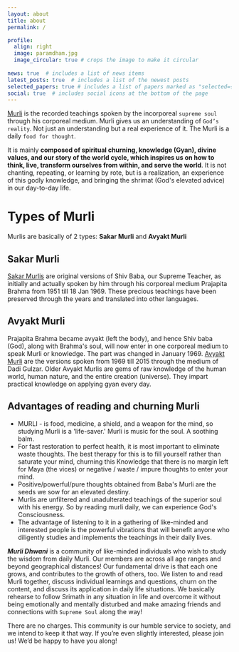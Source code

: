```yaml
---
layout: about
title: about
permalink: /

profile:
  align: right
  image: paramdham.jpg
  image_circular: true # crops the image to make it circular
    
news: true  # includes a list of news items
latest_posts: true  # includes a list of the newest posts
selected_papers: true # includes a list of papers marked as "selected={true}"
social: true  # includes social icons at the bottom of the page
---
```


[Murli](https://www.shivbabas.org/what-is-murli) is the recorded teachings spoken by the incorporeal `supreme soul` through his corporeal medium. Murli gives us an understanding of `God’s reality`. Not just an understanding but a real experience of it. The Murli is a daily `food for thought`.

It is mainly **composed of spiritual churning, knowledge (Gyan), divine values, and our story of the world cycle, which inspires us on how to think, live, transform ourselves from within, and serve the world**. It is not chanting, repeating, or learning by rote, but is a realization, an experience of this godly knowledge, and bringing the shrimat (God's elevated advice) in our day-to-day life.


# Types of Murli
Murlis are basically of 2 types: **Sakar Murli** and **Avyakt Murli**


## Sakar Murli

[Sakar Murlis](https://www.shivbabas.org/sakar-murli-bapdada-madhuban) are original versions of Shiv Baba, our Supreme Teacher, as initially and actually spoken by him through his corporeal medium Prajapita Brahma from 1951 till 18 Jan 1969. These precious teachings have been preserved through the years and translated into other languages.

## Avyakt Murli

Prajapita Brahma became avyakt (left the body), and hence Shiv baba (God), along with Brahma's soul, will now enter in one corporeal medium to speak Murli or knowledge. The part was changed in January 1969. [Avyakt Murli](https://www.shivbabas.org/avyakt-bapdada-murli) are the versions spoken from 1969 till 2015 through the medium of Dadi Gulzar. Older Avyakt Murlis are gems of raw knowledge of the human world, human nature, and the entire creation (universe). They impart practical knowledge on applying gyan every day.

## Advantages of reading and churning Murli

* MURLI - is food, medicine, a shield, and a weapon for the mind, so studying Murli is a 'life-saver.' Murli is music for the soul. A soothing balm.
* For fast restoration to perfect health, it is most important to eliminate waste thoughts. The best therapy for this is to fill yourself rather than saturate your mind, churning this Knowledge that there is no margin left for Maya (the vices) or negative / waste / impure thoughts to enter your mind.
* Positive/powerful/pure thoughts obtained from Baba's Murli are the seeds we sow for an elevated destiny.
* Murlis are unfiltered and unadulterated teachings of the superior soul with his energy. So by reading murli daily, we can experience God's Consciousness.
* The advantage of listening to it in a gathering of like-minded and interested people is the powerful vibrations that will benefit anyone who diligently studies and implements the teachings in their daily lives.


**_Murli Dhwani_** is a community of like-minded individuals who wish to study the wisdom from daily Murli. Our members are across all age ranges and beyond geographical distances! Our fundamental drive is that each one grows, and contributes to the growth of others, too. We listen to and read Murli together, discuss individual learnings and questions, churn on the content, and discuss its application in daily life situations. We basically rehearse to follow Srimath in any situation in life and overcome it without being emotionally and mentally disturbed and make amazing friends and connections with `Supreme Soul` along the way!

There are no charges. This community is our humble service to society, and we intend to keep it that way. If you’re even slightly interested, please join us! We’d be happy to have you along!
